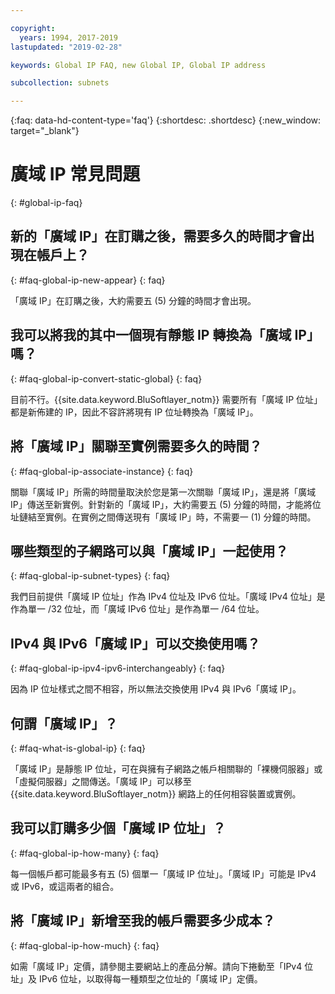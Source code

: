 ```yaml
---

copyright:
  years: 1994, 2017-2019
lastupdated: "2019-02-28"

keywords: Global IP FAQ, new Global IP, Global IP address

subcollection: subnets

---
```


{:faq: data-hd-content-type='faq'}
{:shortdesc: .shortdesc}
{:new_window: target="_blank"}


# 廣域 IP 常見問題
{: #global-ip-faq}


## 新的「廣域 IP」在訂購之後，需要多久的時間才會出現在帳戶上？
{: #faq-global-ip-new-appear} 
{: faq}

「廣域 IP」在訂購之後，大約需要五 (5) 分鐘的時間才會出現。


## 我可以將我的其中一個現有靜態 IP 轉換為「廣域 IP」嗎？
{: #faq-global-ip-convert-static-global} 
{: faq}

目前不行。{{site.data.keyword.BluSoftlayer_notm}} 需要所有「廣域 IP 位址」都是新佈建的 IP，因此不容許將現有 IP 位址轉換為「廣域 IP」。


## 將「廣域 IP」關聯至實例需要多久的時間？
{: #faq-global-ip-associate-instance} 
{: faq}

關聯「廣域 IP」所需的時間量取決於您是第一次關聯「廣域 IP」，還是將「廣域 IP」傳送至新實例。針對新的「廣域 IP」，大約需要五 (5) 分鐘的時間，才能將位址鏈結至實例。在實例之間傳送現有「廣域 IP」時，不需要一 (1) 分鐘的時間。


## 哪些類型的子網路可以與「廣域 IP」一起使用？
{: #faq-global-ip-subnet-types} 
{: faq}

我們目前提供「廣域 IP 位址」作為 IPv4 位址及 IPv6 位址。「廣域 IPv4 位址」是作為單一 /32 位址，而「廣域 IPv6 位址」是作為單一 /64 位址。


## IPv4 與 IPv6「廣域 IP」可以交換使用嗎？
{: #faq-global-ip-ipv4-ipv6-interchangeably} 
{: faq}

因為 IP 位址樣式之間不相容，所以無法交換使用 IPv4 與 IPv6「廣域 IP」。


## 何謂「廣域 IP」？
{: #faq-what-is-global-ip} 
{: faq}

「廣域 IP」是靜態 IP 位址，可在與擁有子網路之帳戶相關聯的「裸機伺服器」或「虛擬伺服器」之間傳送。「廣域 IP」可以移至 {{site.data.keyword.BluSoftlayer_notm}} 網路上的任何相容裝置或實例。


## 我可以訂購多少個「廣域 IP 位址」？
{: #faq-global-ip-how-many} 
{: faq}

每一個帳戶都可能最多有五 (5) 個單一「廣域 IP 位址」。「廣域 IP」可能是 IPv4 或 IPv6，或這兩者的組合。


## 將「廣域 IP」新增至我的帳戶需要多少成本？
{: #faq-global-ip-how-much} 
{: faq}

如需「廣域 IP」定價，請參閱主要網站上的產品分解。請向下捲動至「IPv4 位址」及 IPv6 位址，以取得每一種類型之位址的「廣域 IP」定價。
